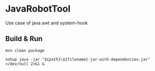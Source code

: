 # JavaRobotTool
Use case of java awt and system-hook

## Build & Run
```
mvn clean package

nohup java -jar "${path}\${filename}-jar-with-dependencies.jar" >/dev/null 2>&1 &
```


